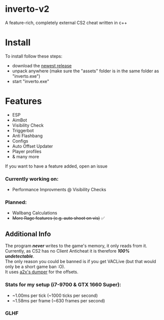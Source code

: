# inverto-v2
A feature-rich, completely external CS2 cheat written in c++

# Install
To install follow these steps:
- download the [newest release](https://github.com/devskiddlee/inverto-v2/releases/tag/v2.1)
- unpack anywhere (make sure the "assets" folder is in the same folder as "inverto.exe")
- start "inverto.exe"

# Features
- ESP
- AimBot
- Visibility Check
- Triggerbot
- Anti Flashbang
- Configs
- Auto Offset Updater
- Player profiles
- & many more

If you want to have a feature added, open an issue

### Currently working on:
- Performance Improvments @ Visibility Checks

### Planned:
- Wallbang Calculations
- ~~More Rage features (e.g. auto shoot on vis)~~ ✅

## Additional Info
The program ***never*** writes to the game's memory, it only reads from it.<br>
Currently, as CS2 has no Client Anticheat it is therefore ***100% undetectable***.<br>
The only reason you could be banned is if you get VACLive (but that would only be a short game ban :O).<br>
It uses [a2x's dumper](https://github.com/a2x/cs2-dumper/) for the offsets.

### Stats for my setup (i7-9700 & GTX 1660 Super):
- ~1.00ms per tick  (~1000 ticks  per second)
- ~1.58ms per frame (~630  frames per second)

### GLHF
